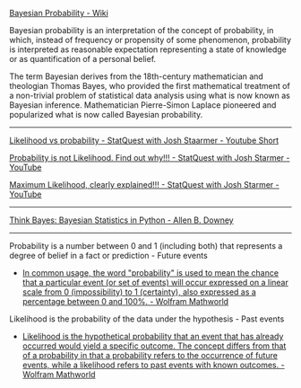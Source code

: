 [Bayesian Probability - Wiki](https://en.wikipedia.org/wiki/Bayesian_probability)

Bayesian probability is an interpretation of the concept of probability, in which, instead of frequency or propensity of some 
phenomenon, probability is interpreted as reasonable expectation representing a state of knowledge or as quantification of a personal
belief.

The term Bayesian derives from the 18th-century mathematician and theologian Thomas Bayes, who provided the first mathematical
treatment of a non-trivial problem of statistical data analysis using what is now known as Bayesian inference. Mathematician 
Pierre-Simon Laplace pioneered and popularized what is now called Bayesian probability.

- - - -

[Likelihood vs probability - StatQuest with Josh Staarmer - Youtube Short](https://youtu.be/pYxNSUDSFH4?si=HJHmHJU_PnTWB1UP)

[Probability is not Likelihood. Find out why!!! - StatQuest with Josh Starmer - YouTube](https://youtu.be/pYxNSUDSFH4?si=HJHmHJU_PnTWB1UP)

[Maximum Likelihood, clearly explained!!!  - StatQuest with Josh Starmer - YouTube](https://youtu.be/XepXtl9YKwc?si=9536F7JOTWsFmJUL)

- - - -

[Think Bayes: Bayesian Statistics in Python - Allen B. Downey](https://greenteapress.com/wp/think-bayes/)

- - - -

Probability is a number between 0 and 1 (including both) that represents a degree of belief in a fact or prediction - Future events

*  [In common usage, the word "probability" is used to mean the chance that a particular event (or set of events) will occur expressed on a linear scale from 0 (impossibility) to 1 (certainty), also expressed as a percentage between 0 and 100%. - Wolfram Mathworld](https://mathworld.wolfram.com/Probability.html)

Likelihood is the probability of the data under the hypothesis - Past events

* [Likelihood is the hypothetical probability that an event that has already occurred would yield a specific outcome. The concept differs from that of a probability in that a probability refers to the occurrence of future events, while a likelihood refers to past events with known outcomes. - Wolfram Mathworld](https://mathworld.wolfram.com/Likelihood.html)
